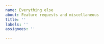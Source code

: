 ```yaml
---
name: Everything else
about: Feature requests and miscellaneous
title: ''
labels: ''
assignees: ''

---
```



